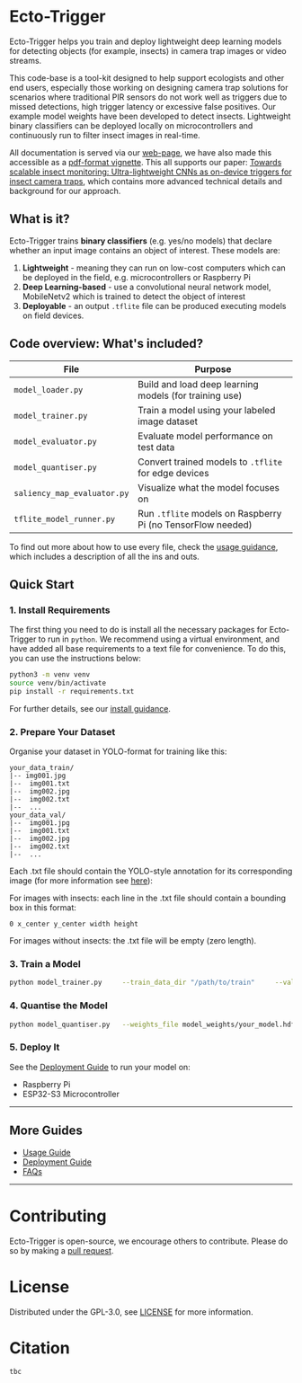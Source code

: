 # Ecto-Trigger
Ecto-Trigger helps you train and deploy lightweight deep learning models for detecting objects (for example, insects) in camera trap images or video streams. 

This code-base is a tool-kit designed to help support ecologists and other end users, especially those working on designing camera trap solutions for scenarios where traditional PIR sensors do not work well as triggers due to missed detections, high trigger latency or excessive false positives. Our example model weights have been developed to detect insects. Lightweight binary classifiers can be deployed locally on microcontrollers and continuously run to filter insect images in real-time. 

All documentation is served via our [web-page](www.google.com), we have also made this accessible as a [pdf-format vignette](www.google.com). This all supports our paper: [Towards scalable insect monitoring: Ultra-lightweight CNNs as on-device triggers for insect camera traps](www.google.com), which contains more advanced technical details and background for our approach. 

## What is it? 

Ecto-Trigger trains **binary classifiers** (e.g. yes/no models) that declare whether an input image contains an object of interest. These models are:
1. **Lightweight** - meaning they can run on low-cost computers which can be deployed in the field, e.g. microcontrollers or Raspberry Pi
2. **Deep Learning-based** - use a convolutional neural network model, MobileNetv2 which is trained to detect the object of interest
3. **Deployable** - an output `.tflite` file can be produced executing models on field devices. 

## Code overview: What's included? 

| File | Purpose |
|------|---------|
| `model_loader.py` | Build and load deep learning models (for training use) |
| `model_trainer.py` | Train a model using your labeled image dataset |
| `model_evaluator.py` | Evaluate model performance on test data |
| `model_quantiser.py` | Convert trained models to `.tflite` for edge devices |
| `saliency_map_evaluator.py` | Visualize what the model focuses on |
| `tflite_model_runner.py` | Run `.tflite` models on Raspberry Pi (no TensorFlow needed) |

To find out more about how to use every file, check the [usage guidance](guides/usage.md), which includes a description of all the ins and outs. 

## Quick Start

### 1. Install Requirements

The first thing you need to do is install all the necessary packages for Ecto-Trigger to run in `python`. We recommend using a virtual environment, and have added all base requirements to a text file for convenience. To do this, you can use the instructions below:

```bash
python3 -m venv venv
source venv/bin/activate
pip install -r requirements.txt
```

For further details, see our [install guidance](guides/packages.md).

### 2. Prepare Your Dataset

Organise your dataset in YOLO-format for training like this:

```
your_data_train/
|-- img001.jpg
|--  img001.txt
|--  img002.jpg
|--  img002.txt
|--  ...
your_data_val/
|--  img001.jpg
|--  img001.txt
|--  img002.jpg
|--  img002.txt
|--  ...
```
Each .txt file should contain the YOLO-style annotation for its corresponding image (for more information see [here](https://roboflow.com/formats/yolo-darknet-txt)):

For images with insects: each line in the .txt file should contain a bounding box in this format:
```
0 x_center y_center width height
```

For images without insects: the .txt file will be empty (zero length).

### 3. Train a Model

```bash
python model_trainer.py     --train_data_dir "/path/to/train"     --val_data_dir "/path/to/val"     --batch_size 16     --input_shape "(120, 160, 3)"     --alpha 0.35     --epochs 20     --log_dir "logs"
```

### 4. Quantise the Model

```bash
python model_quantiser.py   --weights_file model_weights/your_model.hdf5   --representative_dataset /path/to/sample_data   --representative_example_nr 100   --output model_weights/your_model.tflite
```

### 5. Deploy It

See the [Deployment Guide](guides/deployment.md) to run your model on:

- Raspberry Pi
- ESP32-S3 Microcontroller

---

## More Guides

- [Usage Guide](guides/usage.md)
- [Deployment Guide](guides/deployment.md)
- [FAQs](guides/faqs.md)

---



# Contributing

Ecto-Trigger is open-source, we encourage others to contribute. Please do so by making a [pull request](https://github.com/ross-jg/ecto-trigger/pulls). 

# License 

Distributed under the GPL-3.0, see [LICENSE](LICENSE) for more information.

# Citation
```
tbc
```



